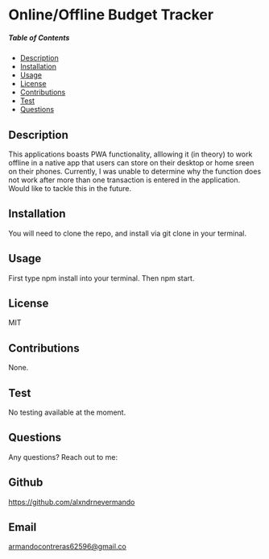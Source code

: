 # Online/Offline Budget Tracker
  
  ##### Table of Contents  
  * [Description](#description)  
  * [Installation](#installation)
  * [Usage](#usage)  
  * [License](#license)  
  * [Contributions](#contributor)  
  * [Test](#github)  
  * [Questions](#questions)  


  ## Description
 This applications boasts PWA functionality, alllowing it (in theory) to work offline in a native app that users can store on their desktop or home sreen on their phones. Currently, I was unable to determine why the function does not work after more than one transaction is entered in the application. Would like to tackle this in the future.

  ## Installation
  You will need to clone the repo, and install via git clone in your terminal.

  ## Usage
  First type npm install  into your terminal. Then npm start.

  ## License
  MIT

  ## Contributions
  None.

  ## Test
  No testing available at the moment.

  ## Questions
  Any questions? Reach out to me:
  ## Github
  https://github.com/alxndrnevermando
  ## Email
  armandocontreras62596@gmail.co
